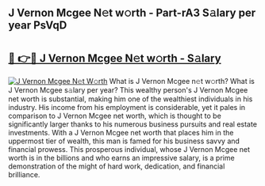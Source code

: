 ## J Vernon Mcgee N𝚎t w𝚘rth - Part-rA3 S𝚊lary per year PsVqD

# <h2><a href="http://gc14uo5.nevu.top/?p=J+Vernon+Mcgee">🔗 👉🔴 J Vernon Mcgee N𝚎t w𝚘rth - S𝚊lary</a></h2>

[![J Vernon Mcgee N𝚎t W𝚘rth](https://i.imgur.com/Oavwk0R.jpeg)](http://gc14uo5.nevu.top/?p=J+Vernon+Mcgee)
What is J Vernon Mcgee n𝚎t w𝚘rth? What is J Vernon Mcgee s𝚊lary per year?
This wealthy person's J Vernon Mcgee net worth is substantial, making him one of the wealthiest individuals in his industry. His income from his employment is considerable, yet it pales in comparison to J Vernon Mcgee net worth, which is thought to be significantly larger thanks to his numerous business pursuits and real estate investments. With a J Vernon Mcgee net worth that places him in the uppermost tier of wealth, this man is famed for his business savvy and financial prowess. This prosperous individual, whose J Vernon Mcgee net worth is in the billions and who earns an impressive salary, is a prime demonstration of the might of hard work, dedication, and financial brilliance.
